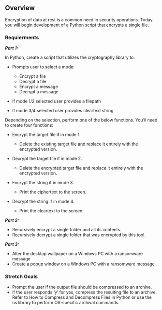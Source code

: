## Overview
Encryption of data at rest is a common need in security operations. Today you will begin development of a Python script that encrypts a single file.

### Requierments

***Part 1:***

In Python, create a script that utilizes the cryptography library to:

* Prompts user to select a mode:
    * Encrypt a file
    * Decrypt a file
    * Encrypt a message
    * Decrypt a message

* If mode 1/2 selected user provides a filepath
* If mode 3/4 selected user provides cleartext string

Depending on the selection, perform one of the below functions. You’ll need to create four functions:

* Encrypt the target file if in mode 1.
    * Delete the existing target file and replace it entirely with the encrypted version.

* Decrypt the target file if in mode 2.
    * Delete the encrypted target file and replace it entirely with the encrypted version.

* Encrypt the string if in mode 3.
    * Print the ciphertext to the screen.

* Decrypt the string if in mode 4.
    * Print the cleartext to the screen.   

***Part 2:***

* Recursively encrypt a single folder and all its contents.
* Recursively decrypt a single folder that was encrypted by this tool.

***Part 3:***
* Alter the desktop wallpaper on a Windows PC with a ransomware message
* Create a popup window on a Windows PC with a ransomware message

### Stretch Goals
* Prompt the user if the output file should be compressed to an archive.
* If the user responds ‘y’ for yes, compress the resulting file to an archive. Refer to How to Compress and Decompress Files in Python or use the os library to perform OS-specific archival commands.


